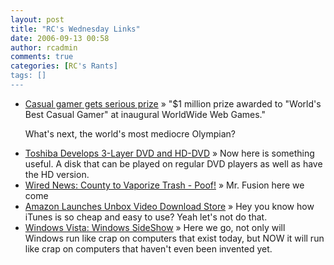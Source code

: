 ```yaml
---
layout: post
title: "RC's Wednesday Links"
date: 2006-09-13 00:58
author: rcadmin
comments: true
categories: [RC's Rants]
tags: []
---
```

<ul>
<li><a href="http://services.newsgator.com/redirect/attn.ashx?uid=349852&amp;fid=499286&amp;pid=1404322361&amp;t=1&amp;u=http%3A%2F%2Fwww.gamespot.com%2Fnews%2F6157427.html%3Fpart%3Drss%26tag%3Dgs_news%26subj%3D6157427" title="Casual gamer gets serious prize">Casual gamer gets serious prize</a> &raquo; &quot;$1 million prize awarded to &quot;World's Best Casual Gamer&quot; at inaugural WorldWide Web Games.&quot;

What's next, the world's most mediocre Olympian?</li>
<li><a href="http://services.newsgator.com/redirect/attn.ashx?uid=349852&amp;fid=334445&amp;pid=1403872504&amp;t=1&amp;u=http%3A%2F%2Frss.slashdot.org%2F~r%2FSlashdot%2Fslashdot%2F~3%2F21226711%2Farticle.pl" title="Toshiba Develops 3-Layer DVD and HD-DVD">Toshiba Develops 3-Layer DVD and HD-DVD</a> &raquo; Now here is something useful. A disk that can be played on regular DVD players as well as have the HD version.</li>
<li><a href="http://www.wired.com/news/wireservice/0,71757-0.html?tw=rss.index" title="Wired News: County to Vaporize Trash - Poof!">Wired News: County to Vaporize Trash - Poof!</a> &raquo; Mr. Fusion here we come</li>
<li><a href="http://services.newsgator.com/redirect/attn.ashx?uid=349852&amp;fid=79&amp;pid=1390074757&amp;t=1&amp;u=http%3A%2F%2Fwww.gizmodo.com%2Fgadgets%2Fsoftware%2Famazon-launches-unbox-video-download-store-199234.php" title="Amazon Launches Unbox Video Download Store">Amazon Launches Unbox Video Download Store</a> &raquo; Hey you know how iTunes is so cheap and easy to use? Yeah let's not do that.</li>
<li><a href="http://www.microsoft.com/windowsvista/features/foreveryone/sideshow.mspx" title="Windows Vista: Windows SideShow">Windows Vista: Windows SideShow</a> &raquo; Here we go, not only will Windows run like crap on computers that exist today, but NOW it will run like crap on computers that haven't even been invented yet.</li>
</ul>

